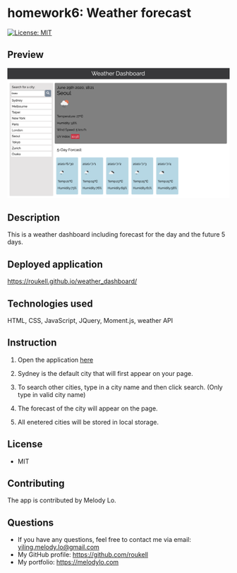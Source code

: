 # homework6: Weather forecast
[![License: MIT](https://img.shields.io/badge/License-MIT-yellow.svg)](https://opensource.org/licenses/MIT)

## Preview
![img](./Assets/screencap1.png)

## Description
This is a weather dashboard including forecast for the day and the future 5 days.

## Deployed application
https://roukell.github.io/weather_dashboard/

## Technologies used
HTML, CSS, JavaScript, JQuery, Moment.js, weather API

## Instruction
1. Open the application [here](https://roukell.github.io/weather_dashboard/)
2. Sydney is the default city that will first appear on your page.

3. To search other cities, type in a city name and then click search.
   (Only type in valid city name)

4. The forecast of the city will appear on the page.

5. All enetered cities will be stored in local storage.

## License
* MIT

## Contributing
The app is contributed by Melody Lo.

## Questions
* If you have any questions, feel free to contact me via email: yiling.melody.lo@gmail.com  
* My GitHub profile: https://github.com/roukell  
* My portfolio: https://melodylo.com   

